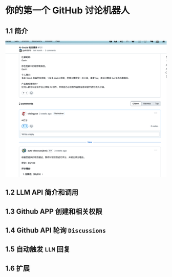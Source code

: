 # 你的第一个 GitHub 讨论机器人

## 1.1 简介

![alt text](image.png)

## 1.2 LLM API 简介和调用

## 1.3 Github APP 创建和相关权限

## 1.4 Github API 轮询 `Discussions`

## 1.5 自动触发 `LLM` 回复

## 1.6 扩展
